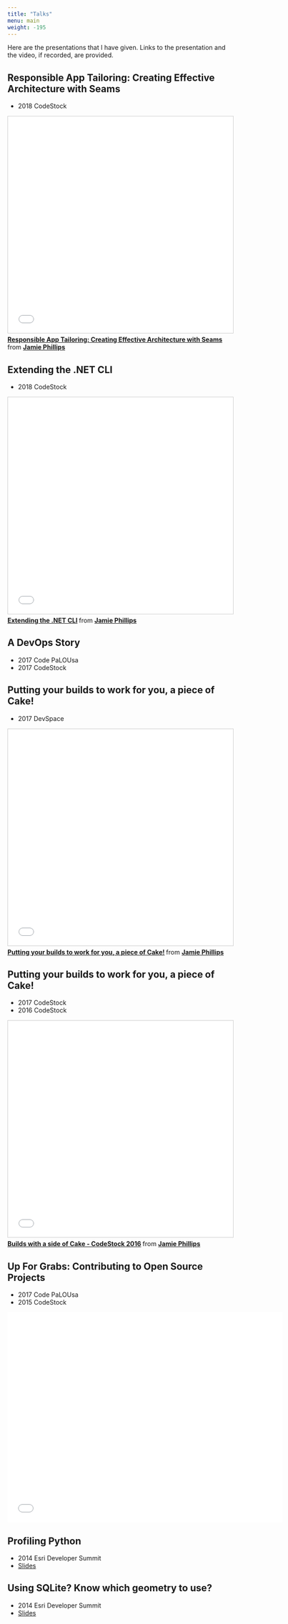 ```yaml
---
title: "Talks"
menu: main
weight: -195
---
```


Here are the presentations that I have given. Links to the presentation and the video, if recorded, are provided.

## Responsible App Tailoring: Creating Effective Architecture with Seams
* 2018 CodeStock

<iframe src="//www.slideshare.net/slideshow/embed_code/key/9Xe5iscE5zwu45" width="595" height="485" frameborder="0" marginwidth="0" marginheight="0" scrolling="no" style="border:1px solid #CCC; border-width:1px; margin-bottom:5px; max-width: 100%;" allowfullscreen> </iframe> <div style="margin-bottom:5px"> <strong> <a href="//www.slideshare.net/JamiePhillips15/responsible-app-tailoring-creating-effective-architecture-with-seams" title="Responsible App Tailoring: Creating Effective Architecture with Seams " target="_blank">Responsible App Tailoring: Creating Effective Architecture with Seams </a> </strong> from <strong><a href="https://www.slideshare.net/JamiePhillips15" target="_blank">Jamie Phillips</a></strong> </div>

## Extending the .NET CLI
* 2018 CodeStock

<iframe src="//www.slideshare.net/slideshow/embed_code/key/M5Btyvj1lubsgR" width="595" height="485" frameborder="0" marginwidth="0" marginheight="0" scrolling="no" style="border:1px solid #CCC; border-width:1px; margin-bottom:5px; max-width: 100%;" allowfullscreen> </iframe> <div style="margin-bottom:5px"> <strong> <a href="//www.slideshare.net/JamiePhillips15/extending-the-net-cli" title="Extending the .NET CLI" target="_blank">Extending the .NET CLI</a> </strong> from <strong><a href="https://www.slideshare.net/JamiePhillips15" target="_blank">Jamie Phillips</a></strong> </div>

## A DevOps Story
* 2017 Code PaLOUsa
* 2017 CodeStock

## Putting your builds to work for you, a piece of Cake!
* 2017 DevSpace
<iframe src="//www.slideshare.net/slideshow/embed_code/key/17JOyirNYOzbj" width="595" height="485" frameborder="0" marginwidth="0" marginheight="0" scrolling="no" style="border:1px solid #CCC; border-width:1px; margin-bottom:5px; max-width: 100%;" allowfullscreen> </iframe> <div style="margin-bottom:5px"> <strong> <a href="//www.slideshare.net/secret/17JOyirNYOzbj" title="Putting your builds to work for you, a piece of Cake!" target="_blank">Putting your builds to work for you, a piece of Cake!</a> </strong> from <strong><a href="https://www.slideshare.net/JamiePhillips15" target="_blank">Jamie Phillips</a></strong> </div>

## Putting your builds to work for you, a piece of Cake!
* 2017 CodeStock
* 2016 CodeStock
<iframe src="//www.slideshare.net/slideshow/embed_code/key/iDO3pSHbnMOzXG" width="595" height="485" frameborder="0" marginwidth="0" marginheight="0" scrolling="no" style="border:1px solid #CCC; border-width:1px; margin-bottom:5px; max-width: 100%;" allowfullscreen> </iframe> <div style="margin-bottom:5px"> <strong> <a href="//www.slideshare.net/JamiePhillips15/builds-with-a-side-of-cake-codestock-2016" title="Builds with a side of Cake - CodeStock 2016" target="_blank">Builds with a side of Cake - CodeStock 2016</a> </strong> from <strong><a target="_blank" href="//www.slideshare.net/JamiePhillips15">Jamie Phillips</a></strong> </div>

## Up For Grabs: Contributing to Open Source Projects
* 2017 Code PaLOUsa
* 2015 CodeStock
<iframe src="//www.slideshare.net/JamiePhillips15/slideshelf" width="615px" height="470px" frameborder="0" marginwidth="0" marginheight="0" scrolling="no" style="border:none;" allowfullscreen webkitallowfullscreen mozallowfullscreen></iframe>

## Profiling Python
* 2014 Esri Developer Summit
* [Slides](https://github.com/phillipsj/py-profilig-presentation-2014)

## Using SQLite? Know which geometry to use?
* 2014 Esri Developer Summit
* [Slides](https://github.com/phillipsj/sqlite-presentation-2014)

